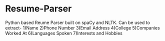 # Resume-Parser

Python based Reume Parser built on spaCy and NLTK. Can be used to extract-
1)Name
2)Phone Number
3)Email Address
4)College
5)Companies Worked At
6)Languages Spoken
7)Interests and Hobbies
